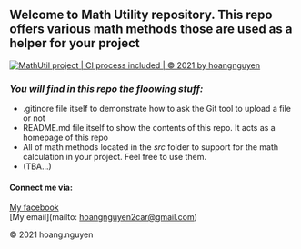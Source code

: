 ## Welcome to Math Utility repository. This repo offers various math methods those are used as a helper for your project

[![MathUtil project | CI process included | © 2021 by hoangnguyen](https://github.com/hoangnguyen-w/math-util/actions/workflows/main.yml/badge.svg)](https://github.com/hoangnguyen-w/math-util/actions/workflows/main.yml)

### *_You will find in this repo the floowing stuff:_*
* .gitinore file itself to demonstrate how to ask the Git tool to upload a file or not
* README.md file itself to show the contents of this repo. It acts as a homepage of this repo
* All of math methods located in the *src* folder to support for the math calculation in your project. Feel free to use them.
* (TBA...)

#### Connect me via:
[My facebook](http://facebook.com/anhanhok992000)  
[My email](mailto: hoangnguyen2car@gmail.com)

© 2021 hoang.nguyen


